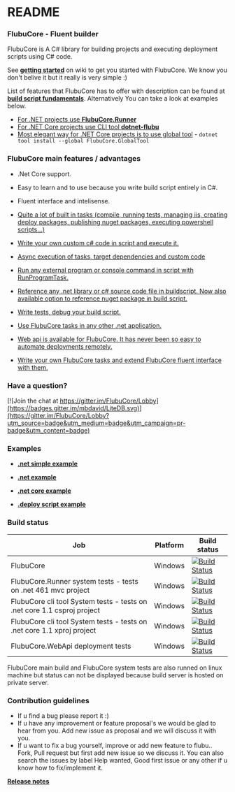 # README #

### FlubuCore - Fluent builder ###

FlubuCore is A C# library for building projects and executing deployment scripts using C# code.

See [**getting started**](https://github.com/flubu-core/flubu.core/wiki/1-Getting-started) on wiki to get you started with FlubuCore. We know you don't belive it but it really is very simple :)

List of features that FlubuCore has to offer with description can be found at [**build script fundamentals**](https://github.com/flubu-core/flubu.core/wiki/2-Build-script-fundamentals). Alternatively You can take a look at examples below.

* [For .NET projects use **FlubuCore.Runner**](https://github.com/flubu-core/flubu.core/wiki/1-Getting-started#Installation.net)
* [For .NET Core projects use CLI tool **dotnet-flubu**](https://github.com/flubu-core/flubu.core/wiki/1-Getting-started#Installation-.net-core)
* [Most elegant way for .NET Core projects is to use global tool](https://github.com/flubu-core/flubu.core/wiki/1-Getting-started#Run-build-script-core-with-global-tool) - ```dotnet tool install --global FlubuCore.GlobalTool```

### FlubuCore main features / advantages ###

* .Net Core support.
* Easy to learn and to use because you write build script entirely in C#.
* Fluent interface and intelisense.
* [Quite a lot of built in tasks (compile, running tests, managing iis, creating deploy packages, publishing nuget packages, executing powershell scripts...)](https://github.com/flubu-core/flubu.core/wiki/4-Tasks) 
* [Write your own custom c# code in script and execute it.](https://github.com/flubu-core/flubu.core/wiki/2-Build-script-fundamentals#Custom-code)
* [Async execution of tasks, target dependencies and custom code](https://github.com/flubu-core/flubu.core/wiki/2-Build-script-fundamentals#Async-execution)
* [Run any external program or console command in script with RunProgramTask.](https://github.com/flubu-core/flubu.core/wiki/2-Build-script-fundamentals#Run-any-program)
* [Reference any .net library or c# source code file in buildscript. Now also available option to reference nuget package in build script.](https://github.com/flubu-core/flubu.core/wiki/2-Build-script-fundamentals#Referencing-other-assemblies-in-build-script)

* [Write tests, debug your build script.](https://github.com/flubu-core/flubu.core/wiki/6-Writing-build-script-tests,-debuging-and-running-flubu-tasks-in-other--.net-applications)
* [Use FlubuCore tasks in any  other .net application.](https://github.com/flubu-core/examples/blob/master/NetCore_csproj/BuildScript/BuildScriptTests.cs)
* [Web api is available for FlubuCore. It has never been so easy to automate deployments remotely.](https://github.com/flubu-core/flubu.core/wiki/7-Web-Api:-Getting-started)
* [Write your own FlubuCore tasks and extend FlubuCore fluent interface with them.](https://github.com/flubu-core/flubu.core/wiki/5-How-to-write-and-use-FlubuCore-task-plugins)

### Have a question? ###

 [![Join the chat at https://gitter.im/FlubuCore/Lobby](https://badges.gitter.im/mbdavid/LiteDB.svg)](https://gitter.im/FlubuCore/Lobby?utm_source=badge&utm_medium=badge&utm_campaign=pr-badge&utm_content=badge)

### Examples ###
* [**.net simple example**](https://github.com/flubu-core/examples/blob/master/MVC_NET4.61/BuildScripts/BuildScriptSimple.cs
)

* [**.net example**](https://github.com/flubu-core/examples/blob/master/MVC_NET4.61/BuildScripts/BuildScript.cs
)

* [**.net core example**](https://github.com/flubu-core/examples/blob/master/NetCore_csproj/BuildScript/BuildScript.cs
)

* [**.deploy script example**](https://github.com/flubu-core/examples/blob/master/DeployScriptExample/BuildScript/DeployScript.cs
)

### Build status ###

| Job              | Platform     | Build status                                                                                                                                                        | 
|-----------------------------|--------------|---------------------------------------------------------------------------------------------------------------------------------------------------------------------|
| FlubuCore | Windows| [![Build Status](http://lucidlynx.comtrade.com:8080/buildStatus/icon?job=FlubuCore)](http://lucidlynx.comtrade.com:8080/job/FlubuCore) | &nbsp;
| FlubuCore.Runner system tests - tests on .net 461 mvc project | Windows| [![Build Status](http://lucidlynx.comtrade.com:8080/buildStatus/icon?job=FlubuCore.Runner.SystemTests)](http://lucidlynx.comtrade.com:8080/job/FlubuCore.Runner.SystemTests) | &nbsp;
| FlubuCore cli tool System tests - tests on .net core 1.1 csproj project  | Windows| [![Build Status](http://lucidlynx.comtrade.com:8080/buildStatus/icon?job=FlubuCore_SystemTests_Net_Core_csproj)](http://lucidlynx.comtrade.com:8080/job/FlubuCore_SystemTests_Net_Core_csproj) | &nbsp;
| FlubuCore cli tool System tests - tests on .net core 1.1  xproj project  | Windows| [![Build Status](http://lucidlynx.comtrade.com:8080/buildStatus/icon?job=FlubuCore_SystemTests_.Net_Core_xproj)](http://lucidlynx.comtrade.com:8080/job/FlubuCore_SystemTests_.Net_Core_xproj) | &nbsp;
| FlubuCore.WebApi deployment tests  | Windows| [![Build Status](http://lucidlynx.comtrade.com:8080/buildStatus/icon?job=FlubuCore_WebApi_DeploymentTests)](http://lucidlynx.comtrade.com:8080/job/FlubuCore_WebApi_DeploymentTests) | &nbsp;

FlubuCore main build and FlubuCore system tests are also runned on linux machine but status can not be displayed because build server is hosted on private server.

### Contribution guidelines ###
* If u find a bug please report it :) 
* If u have any improvement or feature proposal's we would be glad to hear from you. Add new issue as proposal and we will discuss it with you.
* If u want to fix a bug yourself, improve or add new feature to flubu.. Fork, Pull request but first add new issue so we discuss it. You can also search the issues by label Help wanted, Good first issue or any other if u know how to fix/implement it. 


[**Release notes**](https://github.com/flubu-core/flubu.core/blob/master/FlubuCore.ProjectVersion.txt
)



